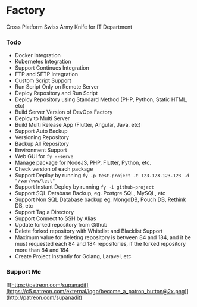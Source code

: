 # Factory
Cross Platform Swiss Army Knife for IT Department

### Todo
- Docker Integration
- Kubernetes Integration
- Support Continues Integration
- FTP and SFTP Integration
- Custom Script Support
- Run Script Only on Remote Server
- Deploy Repository and Run Script
- Deploy Repository using Standard Method (PHP, Python, Static HTML, etc)
- Build Server Version of DevOps Factory
- Deploy to Multi Server
- Build Multi Release App (Flutter, Angular, Java, etc)
- Support Auto Backup
- Versioning Repository
- Backup All Repository
- Environment Support
- Web GUI for `fy --serve`
- Manage package for NodeJS, PHP, Flutter, Python, etc.
- Check version of each package
- Support Deploy by running `fy -p test-project -t 123.123.123.123 -d "/var/www/test"`
- Support Instant Deploy by running `fy -i github-project`
- Support SQL Database Backup, eg. Postgre SQL, MySQL, etc
- Support Non SQL Database backup eg. MongoDB, Pouch DB, Rethink DB, etc
- Support Tag a Directory
- Support Connect to SSH by Alias
- Update forked repository from Github
- Delete forked repository with Whitelist and Blacklist Support
- Maximum value for deleting repository is between 84 and 184, and it be must requested each 84 and 184 repositories, if the forked repository more than 84 and 184
- Create Project Instantly for Golang, Laravel, etc

### Support Me
[![https://patreon.com/supanadit](https://c5.patreon.com/external/logo/become_a_patron_button@2x.png)](http://patreon.com/supanadit)
